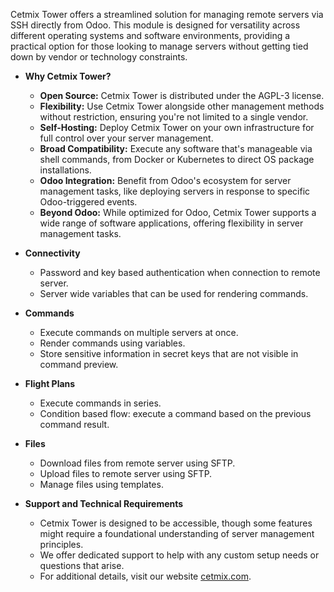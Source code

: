 Cetmix Tower offers a streamlined solution for managing remote servers via SSH directly from Odoo.
This module is designed for versatility across different operating systems and software environments, providing a practical option for those looking to manage servers without getting tied down by vendor or technology constraints.

- **Why Cetmix Tower?**

  - **Open Source:** Cetmix Tower is distributed under the AGPL-3 license.
  - **Flexibility:** Use Cetmix Tower alongside other management methods without restriction, ensuring you're not limited to a single vendor.
  - **Self-Hosting:** Deploy Cetmix Tower on your own infrastructure for full control over your server management.
  - **Broad Compatibility:** Execute any software that's manageable via shell commands, from Docker or Kubernetes to direct OS package installations.
  - **Odoo Integration:** Benefit from Odoo's ecosystem for server management tasks, like deploying servers in response to specific Odoo-triggered events.
  - **Beyond Odoo:** While optimized for Odoo, Cetmix Tower supports a wide range of software applications, offering flexibility in server management tasks.

- **Connectivity**

  - Password and key based authentication when connection to remote server.
  - Server wide variables that can be used for rendering commands.

- **Commands**

  - Execute commands on multiple servers at once.
  - Render commands using variables.
  - Store sensitive information in secret keys that are not visible in command preview.

- **Flight Plans**

  - Execute commands in series.
  - Condition based flow: execute a command based on the previous command result.

- **Files**

  - Download files from remote server using SFTP.
  - Upload files to remote server using SFTP.
  - Manage files using templates.

- **Support and Technical Requirements**

  - Cetmix Tower is designed to be accessible, though some features might require a foundational understanding of server management principles.
  - We offer dedicated support to help with any custom setup needs or questions that arise.
  - For additional details, visit our website [cetmix.com](https://cetmix.com).
